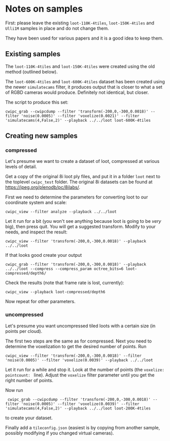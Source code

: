# Notes on samples

First: please leave the existing `loot-110K-4tiles`, `loot-150K-4tiles` and `Ulli1M` samples in place and do not change them.

They have been used for various papers and it is a good idea to keep them.

## Existing samples

The `loot-110K-4tiles` and `loot-150K-4tiles` were created using the old method (outlined below).

The `loot-600K-4tiles` and `loot-600K-4tiles` dataset has been created using the newer `simulatecams` filter, it produces output that is closer to what a set of RGBD cameras would produce. Definitely not identical, but closer.

The script to produce this set:

```
cwipc_grab --cwipcdump --filter 'transform(-200,0,-300,0.0018)' --filter 'noise(0.0005)' --filter 'voxelize(0.0021)' --filter 'simulatecams(4,False,2)' --playback ../../loot loot-600K-4tiles
```

## Creating new samples

### compressed

Let's presume we want to create a dataset of loot, compressed at various levels of detail.

Get a copy of the original 8i loot ply files, and put it in a folder `loot` next to the toplevel `cwipc_test` folder. The original 8i datasets can be found at <https://jpeg.org/plenodb/pc/8ilabs/>.

First we need to determine the parameters for converting loot to our coordinate system and scale:

```
cwipc_view --filter analyze --playback ../../loot
```

Let it run for a bit (you won't see anything because loot is going to be _very_ big), then press quit. You will get a suggested transform. Modify to your needs, and inspect the result:

```
cwipc_view --filter 'transform(-200,0,-300,0.0018)' --playback ../../loot
```

If that looks good create your output

```
cwipc_grab --filter 'transform(-200,0,-300,0.0018)' --playback ../../loot --compress --compress_param octree_bits=6 loot-compressed/depth6/
```

Check the results (note that frame rate is lost, currently):

```
cwipc_view --playback loot-compressed/depth6
```

Now repeat for other parameters.

### uncompressed

Let's presume you want  uncompressed tiled loots with a certain size (in points per cloud).

The first two steps are the same as for compressed. Next you need to determine the voxelization to get the desired number of points. Run

```
cwipc_view --filter 'transform(-200,0,-300,0.0018)' --filter 'noise(0.0005)' --filter 'voxelize(0.0039)' --playback ../../loot
```

Let it run for a while and stop it. Look at the number of points (the `voxelize: pointcount: ` line). Adjust the `voxelize` filter parameter until you get the right number of points.

Now run

```
 cwipc_grab --cwipcdump --filter 'transform(-200,0,-300,0.0018)' --filter 'noise(0.0005)' --filter 'voxelize(0.0039)' --filter 'simulatecams(4,False,2)' --playback ../../loot loot-200K-4tiles
```

to create your dataset.

Finally add a `tileconfig.json` (easiest is by copying from another sample, possibly modifying if you changed virtual cameras).
